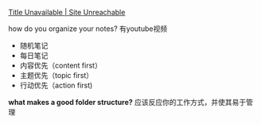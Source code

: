 [Title Unavailable \| Site Unreachable](https://www.youtube.com/watch?v=WtKeeDYA_2I)



how do you organize your notes? 有youtube视频

- 随机笔记
- 每日笔记
- 内容优先（content first）
- 主题优先（topic first）
- 行动优先（action first)


**what makes a good folder structure?**
应该反应你的工作方式，并使其易于管理



















